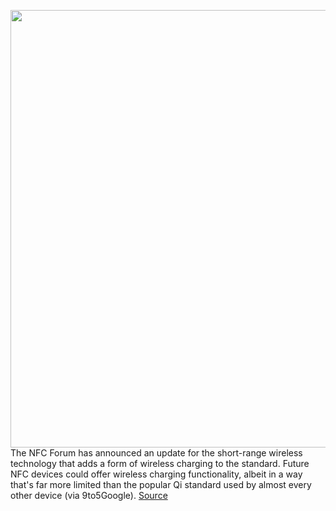<img src='https://cdn.vox-cdn.com/uploads/chorus_asset/file/11490453/a-01.0.png' width='700px' /><br/>
The NFC Forum has announced an update for the short-range wireless technology that adds a form of wireless charging to the standard. Future NFC devices could offer wireless charging functionality, albeit in a way that's far more limited than the popular Qi standard used by almost every other device (via 9to5Google).
<a href='https://www.theverge.com/circuitbreaker/2020/5/6/21249555/nfc-forum-wlc-wireless-charging-specification-qi-mobile-battery'> Source <a/>